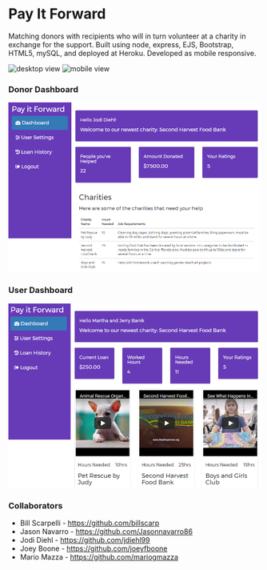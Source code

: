 # Pay It Forward

Matching donors with recipients who will in turn volunteer at a charity in exchange for the support. Built using node, express, EJS, Bootstrap, HTML5, mySQL, and deployed at Heroku.  Developed as mobile responsive.

![desktop view](desktop_view.png "Desktop View")
![mobile view](mobile_view.png "Mobile View")

### Donor Dashboard
![Donor Dashboard](dashboard_donor.png "Donor Dashboard")

### User Dashboard
![User Dashboard](dashboard_user.png "User Dashboard")

### Collaborators
* Bill Scarpelli - https://github.com/billscarp
* Jason Navarro - https://github.com/Jasonnavarro86
* Jodi Diehl - https://github.com/jdiehl99
* Joey Boone - https://github.com/joeyfboone
* Mario Mazza - https://github.com/mariogmazza
